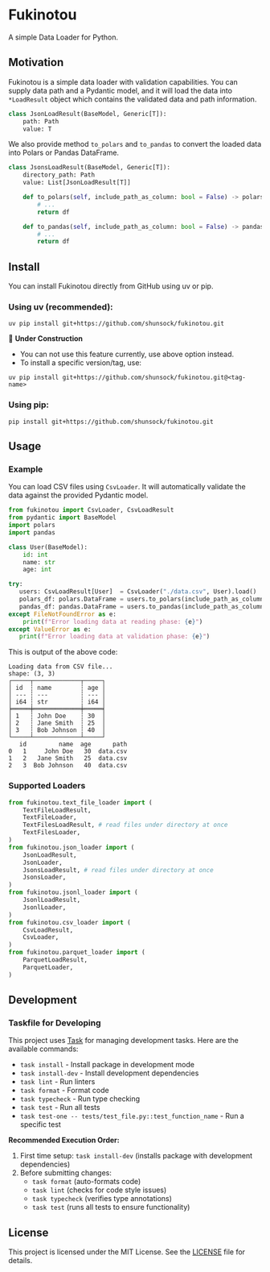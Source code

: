 # Fukinotou

A simple Data Loader for Python.

## Motivation

Fukinotou is a simple data loader with validation capabilities. You can supply data path and a Pydantic model, and it will load the data into `*LoadResult` object which contains the validated data and path information.

```python
class JsonLoadResult(BaseModel, Generic[T]):
    path: Path
    value: T
```

We also provide method `to_polars` and `to_pandas` to convert the loaded data into Polars or Pandas DataFrame.

```python
class JsonsLoadResult(BaseModel, Generic[T]):
    directory_path: Path
    value: List[JsonLoadResult[T]]

    def to_polars(self, include_path_as_column: bool = False) -> polars.DataFrame:
        # ...
        return df

    def to_pandas(self, include_path_as_column: bool = False) -> pandas.DataFrame:
        # ...
        return df
```

## Install

You can install Fukinotou directly from GitHub using uv or pip.

### Using uv (recommended):

```shell
uv pip install git+https://github.com/shunsock/fukinotou.git
```

🚧 **Under Construction**
- You can not use this feature currently, use above option instead.
- To install a specific version/tag, use:

```shell
uv pip install git+https://github.com/shunsock/fukinotou.git@<tag-name>
```

### Using pip:

```shell
pip install git+https://github.com/shunsock/fukinotou.git
```

## Usage

### Example

You can load CSV files using `CsvLoader`. It will automatically validate the data against the provided Pydantic model.

```python
from fukinotou import CsvLoader, CsvLoadResult
from pydantic import BaseModel
import polars
import pandas

class User(BaseModel):
    id: int
    name: str
    age: int

try:
   users: CsvLoadResult[User]  = CsvLoader("./data.csv", User).load()
   polars_df: polars.DataFrame = users.to_polars(include_path_as_column=False)
   pandas_df: pandas.DataFrame = users.to_pandas(include_path_as_column=True)
except FileNotFoundError as e:
    print(f"Error loading data at reading phase: {e}")
except ValueError as e:
   print(f"Error loading data at validation phase: {e}")
```

This is output of the above code:

```shell
Loading data from CSV file...
shape: (3, 3)
┌─────┬─────────────┬─────┐
│ id  ┆ name        ┆ age │
│ --- ┆ ---         ┆ --- │
│ i64 ┆ str         ┆ i64 │
╞═════╪═════════════╪═════╡
│ 1   ┆ John Doe    ┆ 30  │
│ 2   ┆ Jane Smith  ┆ 25  │
│ 3   ┆ Bob Johnson ┆ 40  │
└─────┴─────────────┴─────┘
   id         name  age      path
0   1     John Doe   30  data.csv
1   2   Jane Smith   25  data.csv
2   3  Bob Johnson   40  data.csv
```

### Supported Loaders

```python
from fukinotou.text_file_loader import (
    TextFileLoadResult,
    TextFileLoader,
    TextFilesLoadResult, # read files under directory at once
    TextFilesLoader,
)
from fukinotou.json_loader import (
    JsonLoadResult,
    JsonLoader,
    JsonsLoadResult, # read files under directory at once
    JsonsLoader,
)
from fukinotou.jsonl_loader import (
    JsonlLoadResult,
    JsonlLoader,
)
from fukinotou.csv_loader import (
    CsvLoadResult,
    CsvLoader,
)
from fukinotou.parquet_loader import (
    ParquetLoadResult,
    ParquetLoader,
)
```

## Development

### Taskfile for Developing

This project uses [Task](https://taskfile.dev/) for managing development tasks. Here are the available commands:

- `task install` - Install package in development mode
- `task install-dev` - Install development dependencies
- `task lint` - Run linters
- `task format` - Format code
- `task typecheck` - Run type checking
- `task test` - Run all tests
- `task test-one -- tests/test_file.py::test_function_name` - Run a specific test

**Recommended Execution Order:**

1. First time setup: `task install-dev` (installs package with development dependencies)
2. Before submitting changes: 
   - `task format` (auto-formats code)
   - `task lint` (checks for code style issues)
   - `task typecheck` (verifies type annotations)
   - `task test` (runs all tests to ensure functionality)

## License

This project is licensed under the MIT License. See the [LICENSE](LICENSE) file for details.

